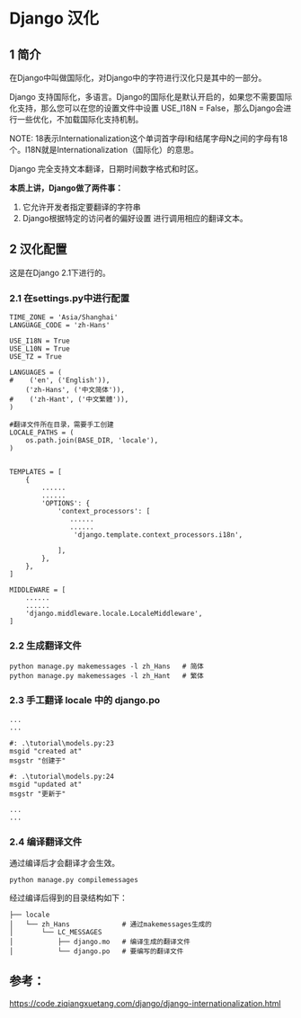# Django 汉化

## 1 简介

在Django中叫做国际化，对Django中的字符进行汉化只是其中的一部分。

Django 支持国际化，多语言。Django的国际化是默认开启的，如果您不需要国际化支持，那么您可以在您的设置文件中设置 USE_I18N = False，那么Django会进行一些优化，不加载国际化支持机制。

NOTE: 18表示Internationalization这个单词首字母I和结尾字母N之间的字母有18个。I18N就是Internationalization（国际化）的意思。

Django 完全支持文本翻译，日期时间数字格式和时区。

**本质上讲，Django做了两件事：**

1. 它允许开发者指定要翻译的字符串
2. Django根据特定的访问者的偏好设置 进行调用相应的翻译文本。

## 2 汉化配置

这是在Django 2.1下进行的。

### 2.1 在settings.py中进行配置

```
TIME_ZONE = 'Asia/Shanghai'
LANGUAGE_CODE = 'zh-Hans'

USE_I18N = True
USE_L10N = True
USE_TZ = True

LANGUAGES = (
#    ('en', ('English')),
    ('zh-Hans', ('中文简体')),
#    ('zh-Hant', ('中文繁體')),
)

#翻译文件所在目录，需要手工创建
LOCALE_PATHS = (
    os.path.join(BASE_DIR, 'locale'),
)


TEMPLATES = [
    {
        ......
        ......
        'OPTIONS': {
            'context_processors': [
			   ......
			   ......
                'django.template.context_processors.i18n',

            ],
        },
    },
]

MIDDLEWARE = [
    ......
    ......
    'django.middleware.locale.LocaleMiddleware',
]
```

### 2.2 生成翻译文件 

```
python manage.py makemessages -l zh_Hans   # 简体
python manage.py makemessages -l zh_Hant   # 繁体
```

### 2.3 手工翻译 locale 中的 django.po 

```
...
...

#: .\tutorial\models.py:23
msgid "created at"
msgstr "创建于"

#: .\tutorial\models.py:24
msgid "updated at"
msgstr "更新于"

...
...
```

### 2.4 编译翻译文件

通过编译后才会翻译才会生效。

```
python manage.py compilemessages
```

经过编译后得到的目录结构如下：

```
├── locale
│   └── zh_Hans             # 通过makemessages生成的
│       └── LC_MESSAGES
│           ├── django.mo   # 编译生成的翻译文件
│           └── django.po   # 要编写的翻译文件

```



## 参考：

https://code.ziqiangxuetang.com/django/django-internationalization.html